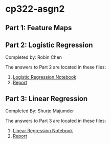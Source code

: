 # cp322-asgn2

## Part 1: Feature Maps

## Part 2: Logistic Regression

Completed by: Robin Chen

The answers to Part 2 are located in these files:
1. [Logistic Regression Notebook](./notebooks/Logistic_Regression.ipynb)
2. [Report](./reports/Assignment2.md)

## Part 3: Linear Regression

Completed By: Shurjo Majumder

The answers to Part 3 are located in these files:
1. [Linear Regression Notebook](./notebooks/linear_regression_notebook.ipynb)
2. [Report](./reports/Assignment2.md)
